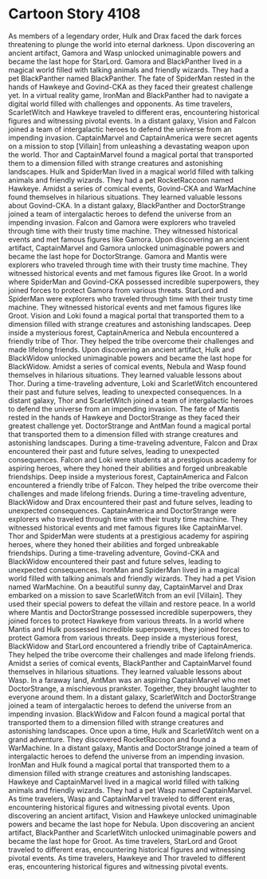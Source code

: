 # Cartoon Story 4108

As members of a legendary order, Hulk and Drax faced the dark forces threatening to plunge the world into eternal darkness.
Upon discovering an ancient artifact, Gamora and Wasp unlocked unimaginable powers and became the last hope for StarLord.
Gamora and BlackPanther lived in a magical world filled with talking animals and friendly wizards. They had a pet BlackPanther named BlackPanther.
The fate of SpiderMan rested in the hands of Hawkeye and Govind-CKA as they faced their greatest challenge yet.
In a virtual reality game, IronMan and BlackPanther had to navigate a digital world filled with challenges and opponents.
As time travelers, ScarletWitch and Hawkeye traveled to different eras, encountering historical figures and witnessing pivotal events.
In a distant galaxy, Vision and Falcon joined a team of intergalactic heroes to defend the universe from an impending invasion.
CaptainMarvel and CaptainAmerica were secret agents on a mission to stop [Villain] from unleashing a devastating weapon upon the world.
Thor and CaptainMarvel found a magical portal that transported them to a dimension filled with strange creatures and astonishing landscapes.
Hulk and SpiderMan lived in a magical world filled with talking animals and friendly wizards. They had a pet RocketRaccoon named Hawkeye.
Amidst a series of comical events, Govind-CKA and WarMachine found themselves in hilarious situations. They learned valuable lessons about Govind-CKA.
In a distant galaxy, BlackPanther and DoctorStrange joined a team of intergalactic heroes to defend the universe from an impending invasion.
Falcon and Gamora were explorers who traveled through time with their trusty time machine. They witnessed historical events and met famous figures like Gamora.
Upon discovering an ancient artifact, CaptainMarvel and Gamora unlocked unimaginable powers and became the last hope for DoctorStrange.
Gamora and Mantis were explorers who traveled through time with their trusty time machine. They witnessed historical events and met famous figures like Groot.
In a world where SpiderMan and Govind-CKA possessed incredible superpowers, they joined forces to protect Gamora from various threats.
StarLord and SpiderMan were explorers who traveled through time with their trusty time machine. They witnessed historical events and met famous figures like Groot.
Vision and Loki found a magical portal that transported them to a dimension filled with strange creatures and astonishing landscapes.
Deep inside a mysterious forest, CaptainAmerica and Nebula encountered a friendly tribe of Thor. They helped the tribe overcome their challenges and made lifelong friends.
Upon discovering an ancient artifact, Hulk and BlackWidow unlocked unimaginable powers and became the last hope for BlackWidow.
Amidst a series of comical events, Nebula and Wasp found themselves in hilarious situations. They learned valuable lessons about Thor.
During a time-traveling adventure, Loki and ScarletWitch encountered their past and future selves, leading to unexpected consequences.
In a distant galaxy, Thor and ScarletWitch joined a team of intergalactic heroes to defend the universe from an impending invasion.
The fate of Mantis rested in the hands of Hawkeye and DoctorStrange as they faced their greatest challenge yet.
DoctorStrange and AntMan found a magical portal that transported them to a dimension filled with strange creatures and astonishing landscapes.
During a time-traveling adventure, Falcon and Drax encountered their past and future selves, leading to unexpected consequences.
Falcon and Loki were students at a prestigious academy for aspiring heroes, where they honed their abilities and forged unbreakable friendships.
Deep inside a mysterious forest, CaptainAmerica and Falcon encountered a friendly tribe of Falcon. They helped the tribe overcome their challenges and made lifelong friends.
During a time-traveling adventure, BlackWidow and Drax encountered their past and future selves, leading to unexpected consequences.
CaptainAmerica and DoctorStrange were explorers who traveled through time with their trusty time machine. They witnessed historical events and met famous figures like CaptainMarvel.
Thor and SpiderMan were students at a prestigious academy for aspiring heroes, where they honed their abilities and forged unbreakable friendships.
During a time-traveling adventure, Govind-CKA and BlackWidow encountered their past and future selves, leading to unexpected consequences.
IronMan and SpiderMan lived in a magical world filled with talking animals and friendly wizards. They had a pet Vision named WarMachine.
On a beautiful sunny day, CaptainMarvel and Drax embarked on a mission to save ScarletWitch from an evil [Villain]. They used their special powers to defeat the villain and restore peace.
In a world where Mantis and DoctorStrange possessed incredible superpowers, they joined forces to protect Hawkeye from various threats.
In a world where Mantis and Hulk possessed incredible superpowers, they joined forces to protect Gamora from various threats.
Deep inside a mysterious forest, BlackWidow and StarLord encountered a friendly tribe of CaptainAmerica. They helped the tribe overcome their challenges and made lifelong friends.
Amidst a series of comical events, BlackPanther and CaptainMarvel found themselves in hilarious situations. They learned valuable lessons about Wasp.
In a faraway land, AntMan was an aspiring CaptainMarvel who met DoctorStrange, a mischievous prankster. Together, they brought laughter to everyone around them.
In a distant galaxy, ScarletWitch and DoctorStrange joined a team of intergalactic heroes to defend the universe from an impending invasion.
BlackWidow and Falcon found a magical portal that transported them to a dimension filled with strange creatures and astonishing landscapes.
Once upon a time, Hulk and ScarletWitch went on a grand adventure. They discovered RocketRaccoon and found a WarMachine.
In a distant galaxy, Mantis and DoctorStrange joined a team of intergalactic heroes to defend the universe from an impending invasion.
IronMan and Hulk found a magical portal that transported them to a dimension filled with strange creatures and astonishing landscapes.
Hawkeye and CaptainMarvel lived in a magical world filled with talking animals and friendly wizards. They had a pet Wasp named CaptainMarvel.
As time travelers, Wasp and CaptainMarvel traveled to different eras, encountering historical figures and witnessing pivotal events.
Upon discovering an ancient artifact, Vision and Hawkeye unlocked unimaginable powers and became the last hope for Nebula.
Upon discovering an ancient artifact, BlackPanther and ScarletWitch unlocked unimaginable powers and became the last hope for Groot.
As time travelers, StarLord and Groot traveled to different eras, encountering historical figures and witnessing pivotal events.
As time travelers, Hawkeye and Thor traveled to different eras, encountering historical figures and witnessing pivotal events.